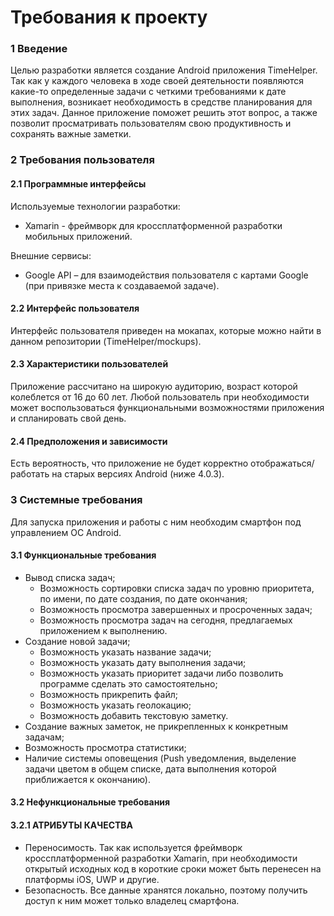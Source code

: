 # Требования к проекту

### 1 Введение

Целью разработки является создание Android приложения TimeHelper. Так как у каждого человека в ходе своей деятельности
появляются какие-то определенные задачи с четкими требованиями к дате выполнения, возникает необходимость в средстве
планирования для этих задач. Данное приложение поможет решить этот вопрос, а также позволит просматривать пользователям свою продуктивность
и сохранять важные заметки.

### 2 Требования пользователя
#### 2.1 Программные интерфейсы
Используемые технологии разработки:
- Xamarin - фреймворк для кроссплатформенной разработки мобильных приложений.

Внешние сервисы:

- Google API – для взаимодействия пользователя с картами Google (при привязке места к создаваемой задаче).

#### 2.2 Интерфейс пользователя
Интерфейс пользователя приведен на мокапах, которые можно найти в данном репозитории (TimeHelper/mockups).

#### 2.3 Характеристики пользователей
Приложение рассчитано на широкую аудиторию, возраст которой колеблется от 16 до 60 лет. Любой пользователь при необходимости может 
воспользоваться функциональными возможностями приложения и спланировать свой день.

#### 2.4 Предположения и зависимости
Есть вероятность, что приложение не будет корректно отображаться/работать на старых версиях Android (ниже 4.0.3).

### 3 Системные требования
Для запуска приложения и работы с ним необходим смартфон под управлением ОС Android.
#### 3.1 Функциональные требования
* Вывод списка задач;
  * Возможность сортировки списка задач по уровню приоритета, по имени, по дате создания, по дате окончания;
  * Возможность просмотра завершенных и просроченных задач;
  *	Возможность просмотра задач на сегодня, предлагаемых приложением к выполнению.
* Создание новой задачи;
  *	Возможность указать название задачи;
  *	Возможность указать дату выполнения задачи;
  *	Возможность указать приоритет задачи либо позволить программе сделать это самостоятельно;
  *	Возможность прикрепить файл;
  *	Возможность указать геолокацию;
  *	Возможность добавить текстовую заметку.
* Создание важных заметок, не прикрепленных к конкретным задачам;
* Возможность просмотра статистики;
*	Наличие системы оповещения (Push уведомления, выделение задачи цветом в общем списке, дата выполнения которой приближается к окончанию).
#### 3.2 Нефункциональные требования
#### 3.2.1 АТРИБУТЫ КАЧЕСТВА
* Переносимость. Так как используется фреймворк кроссплатформенной разработки Xamarin, при необходимости открытый исходных код в
короткие сроки может быть перенесен на платформы iOS, UWP и другие.
* Безопасность. Все данные хранятся локально, поэтому получить доступ к ним может только владелец смартфона.



